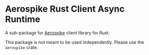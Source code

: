 # Aerospike Rust Client Async Runtime

[crates-io-image]: https://img.shields.io/crates/v/aerospike.svg
[crates-io-url]: https://crates.io/crates/aerospike
[docs-image]: https://docs.rs/aerospike/badge.svg
[docs-url]: https://docs.rs/aerospike/

A sub-package for [Aerospike](https://www.aerospike.com/) client library for Rust.

This package is not meant to be used independently. Please use the `aerospike` crate.

